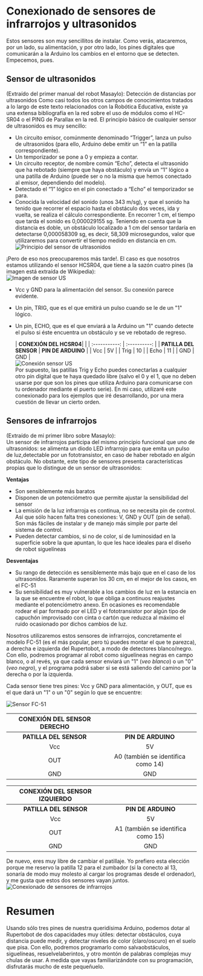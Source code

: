 # Conexionado de sensores de infrarrojos y ultrasonidos
Estos sensores son muy sencillitos de instalar. Como verás, atacaremos, por un lado, su alimentación, y por otro lado, los pines digitales que comunicarán a la Arduino los cambios en el entorno que se detecten. Empecemos, pues.  
## Sensor de ultrasonidos  
(Extraído del primer manual del robot Masaylo): Detección de distancias por ultrasonidos
Como casi todos los otros campos de conocimientos tratados a lo largo de este texto relacionados con la Robótica Educativa, existe ya una extensa bibliografía en la red sobre el uso de módulos como el HC-SR04 o el PING de Parallax en la red. 
El principio básico de cualquier sensor de ultrasonidos es muy sencillo:    

- Un circuito emisor, comúnmente denominado “Trigger”, lanza un pulso de ultrasonidos (para ello, Arduino debe emitir un “1” en la patilla correspondiente).  
- Un temporizador se pone a 0 y empieza a contar.  
- Un circuito receptor, de nombre común “Echo”,  detecta el ultrasonido que ha rebotado (siempre que haya obstáculo) y envía un “1” lógico a una patilla de Arduino (puede ser o no la misma que hemos conectado al emisor, dependiendo del modelo).
- Detectado el “1” lógico en el pin conectado a “Echo” el temporizador se para.
- Conocida la velocidad del sonido (unos 343 m/sg), y que el sonido ha tenido que recorrer el espacio hasta el obstáculo dos veces, ida y vuelta, se realiza el cálculo correspondiente. En recorrer 1 cm, el tiempo que tarda el sonido es 0,000029155 sg. Teniendo en cuenta que la distancia es doble, un obstáculo localizado a 1 cm del sensor tardaría en detectarse 0,000058309 sg, es decir, 58,309 microsegundos, valor que utilizaremos para convertir el tiempo medido en distancia en cm.  
![Principio del sensor de ultrasonidos](./img/principioUltrasonidos.png)

¡Pero de eso nos preocuparemos más tarde!. El caso es que nosotros estamos utilizando el sensor HCSR04, que tiene a la sazón cuatro pines (la imagen está extraída de Wikipedia):  
![Imagen de sensor US](./img/hcsr04.jpg)  

- Vcc y GND para la alimentación del sensor. Su conexión parece evidente.  
- Un pin, TRIG, que es el que emitirá un pulso cuando se le de un "1" lógico.
- Un pin, ECHO, que es el que enviará a la Arduino un "1" cuando detecte el pulso si éste encuentra un obstáculo y se ve rebotado de regreso.  

  | **CONEXIÓN DEL HCSR04**| | 
| :-----------: | :----------: |
| **PATILLA DEL SENSOR**      | **PIN DE ARDUINO** |
| Vcc | 5V | 
| Trig | 10 | 
| Echo | 11 | 
| GND | GND |  
![Conexión sensor US](./img/conexionUS.jpg)  
Por supuesto, las patillas Trig y Echo puedes conectarlas a cualquier otro pin digital que te haya quedado libre (salvo el 0 y el 1, que no deben usarse por que son los pines que utiliza Arduino para comunicarse con tu ordenador mediante el puerto serie). En mi caso, utilizaré este conexionado para los ejemplos que iré desarrollando, por una mera cuestión de llevar un cierto orden.  

## Sensores de infrarrojos 

(Extraído de mi primer libro sobre Masaylo):  
Un sensor de infrarrojos participa del mismo principio funcional que uno de ultrasonidos: se alimenta un diodo LED infrarrojo para que emita un pulso de luz,detectable por un fototransistor, en caso de haber rebotado en algún obstáculo. No obstante, este tipo de sensores presenta características propias que lo distingue de un sensor de ultrasonidos:  

**Ventajas**  

- Son sensiblemente más baratos  
- Disponen de un potenciómetro que permite ajustar la sensibilidad del sensor  
- La emisión de la luz infrarroja es continua, no se necesita pin de control. Así que sólo hacen falta tres conexiones: V, GND y OUT (pin de señal). Son más fáciles de instalar y de manejo más simple por parte del sistema de control.  
- Pueden detectar cambios, si no de color, sí de luminosidad en la superficie sobre la que apuntan, lo que les hace ideales para el diseño de robot siguelíneas  

**Desventajas**  

- Su rango de detección es sensiblemente más bajo que en el caso de los ultrasonidos. Raramente superan los 30 cm, en el mejor de los casos, en el FC-51
- Su sensibilidad es muy vulnerable a los cambios de luz en la estancia en la que se encuentre el robot, lo que obliga a continuos reajustes mediante el potenciómetro anexo. En ocasiones es recomendable rodear el par formado por el LED y el fototransistor por algún tipo de capuchón improvisado con cinta o cartón que reduzca al máximo el ruido ocasionado por dichos cambios de luz.

Nosotros utilizaremos estos sensores de infrarrojos, concretamente el modelo FC-51 (es el más popular, pero tú puedes montar el que te parezca), a derecha e izquierda del Rupertobot, a modo de detectores blanco/negro. Con ello, podremos programar al robot como siguelíneas negras en campo blanco, o al revés, ya que cada sensor enviará un "1" (*veo blanco*) o un "0" (*veo negro*), y el programa podrá saber si se está saliendo del camino por la derecha o por la izquierda. 

Cada sensor tiene tres pines: Vcc y GND para alimentación, y OUT, que es el que dará un "1" o un "0" según lo que se encuentre:  

![Sensor FC-51](./img/fc51.png)  

  | **CONEXIÓN DEL SENSOR DERECHO**| | 
| :-----------: | :----------: |
| **PATILLA DEL SENSOR**      | **PIN DE ARDUINO** |
| Vcc | 5V | 
| OUT | A0 (también se identifica como 14) | 
| GND | GND |  

  | **CONEXIÓN DEL SENSOR IZQUIERDO**| | 
| :-----------: | :----------: |
| **PATILLA DEL SENSOR**      | **PIN DE ARDUINO** |
| Vcc | 5V | 
| OUT | A1 (también se identifica como 15) | 
| GND | GND |  

De nuevo, eres muy libre de cambiar el patillaje. Yo prefiero esta elección porque me reservo la patilla 12 para el zumbador (si la conecto al 13, sonaría de modo muy molesto al cargar los programas desde el ordenador), y me gusta que estos dos sensores vayan juntos.  
![Conexionado de sensores de infrarrojos](./img/sensoresIR.jpg)  

# Resumen  
Usando sólo tres pines de nuestra queridísima Arduino, podemos dotar al Rupertobot de dos capacidades muy útiles: detectar obstáculos, cuya distancia puede medir, y detectar niveles de color (claro/oscuro) en el suelo que pisa. Con ello, podremos programarlo como salvaobstáculos, siguelíneas, resuelvelaberintos, y otro montón de palabras complejas muy chulas de usar. A medida que vayas familiarizándote con su programación, disfrutarás mucho de este pequeñuelo.  



